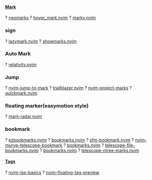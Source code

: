 #### [Mark](https://yutkat.github.io/my-neovim-pluginlist/#mark)
? [neomarks](https://github.com/saccarosium/neomarks)
? [hover_mark.nvim](https://github.com/crooksryan/hover_mark.nvim)
? [marky.nvim](https://github.com/MahmoudESSE/marky.nvim)
### sign
? [lazymark.nvim](https://github.com/LintaoAmons/lazymark.nvim)
? [showmarks.nvim](https://github.com/adelarsq/showmarks.nvim)
### Auto Mark
? [relativity.nvim](https://github.com/nobe4/relativity.nvim)
### Jump
? [nvim-jump-to-mark](https://github.com/acifuentes99/nvim-jump-to-mark)
? [trailblazer.nvim](https://github.com/LeonHeidelbach/trailblazer.nvim)
? [nvim-project-marks](https://github.com/BartSte/nvim-project-marks)
? [quickmark.nvim](https://github.com/jmattaa/quickmark.nvim)
### floating marker(easymotion style)
? [mark-radar.nvim](https://github.com/winston0410/mark-radar.nvim)
### bookmark
? [ezbookmarks.nvim](https://github.com/lifer0se/ezbookmarks.nvim)
? [bookmarks.nvim](https://github.com/jonarrien/bookmarks.nvim)
? [sfm-bookmark.nvim](https://github.com/dinhhuy258/sfm-bookmark.nvim)
? [nvim-muryp-telescope-bookmark](https://github.com/muryp/nvim-muryp-telescope-bookmark)
? [bookmarks.nvim](https://github.com/tomasky/bookmarks.nvim)
? [telescope-file-bookmarks.nvim](https://github.com/hamada/telescope-file-bookmarks.nvim)
? [bookmarks.nvim](https://github.com/3Xpl0it3r/bookmarks.nvim)
? [telescope-ntree-marks.nvim](https://github.com/qrsforever/telescope-ntree-marks.nvim)
#### [Tags](https://yutkat.github.io/my-neovim-pluginlist/#tags)
? [nvim-lsp-basics](https://github.com/nanotee/nvim-lsp-basics)
? [nvim-floating-tag-preview](https://github.com/weilbith/nvim-floating-tag-preview)

